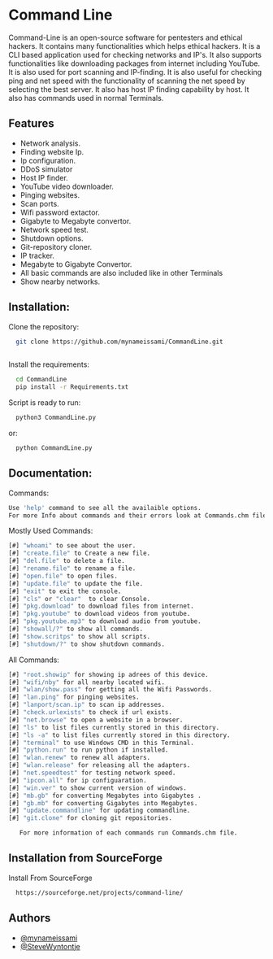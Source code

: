 
# Command Line

Command-Line is an open-source software for pentesters and ethical hackers. It contains many functionalities which helps ethical hackers. It is a CLI based application used for checking networks and IP's. It also supports functionalities like downloading packages from internet including YouTube. It is also used for port scanning and IP-finding. It is also useful for checking ping and net speed with the functionality of scanning the net speed by selecting the best server. It also has host IP finding capability by host. It also has commands used in normal Terminals.







## Features

- Network analysis.
- Finding website Ip.
- Ip configuration.
- DDoS simulator
- Host IP finder.
- YouTube video downloader.
- Pinging websites.
- Scan ports.
- Wifi password extactor.
- Gigabyte to Megabyte convertor.
- Network speed test.
- Shutdown options.
- Git-repository cloner.
- IP tracker.
- Megabyte to Gigabyte Convertor.
- All basic commands are also included like in other Terminals
- Show nearby networks.


## Installation:

Clone the repository:

```bash
  git clone https://github.com/mynameissami/CommandLine.git
  
```
Install the requirements:
```bash
  cd CommandLine
  pip install -r Requirements.txt
```
Script is ready to run:
```bash
  python3 CommandLine.py
```
or:
```bash
  python CommandLine.py
```
## Documentation:

Commands:
```bash
Use 'help' command to see all the availaible options.
For more Info about commands and their errors look at Commands.chm file
```
Mostly Used Commands:
```bash
[#] "whoami" to see about the user.                   
[#] "create.file" to Create a new file.               
[#] "del.file" to delete a file.                      
[#] "rename.file" to rename a file.                   
[#] "open.file" to open files.                        
[#] "update.file" to update the file.                 
[#] "exit" to exit the console.                       
[#] "cls" or "clear"  to clear Console.               
[#] "pkg.download" to download files from internet.   
[#] "pkg.youtube" to download videos from youtube.    
[#] "pkg.youtube.mp3" to download audio from youtube. 
[#] "showall/?" to show all commands.                 
[#] "show.scritps" to show all scripts.               
[#] "shutdown/?" to show shutdown commands.
```
All Commands:
```bash
[#] "root.showip" for showing ip adrees of this device.             
[#] "wifi/nby" for all nearby located wifi.                         
[#] "wlan/show.pass" for getting all the Wifi Passwords.            
[#] "lan.ping" for pinging websites.                                
[#] "lanport/scan.ip" to scan ip addresses.                         
[#] "check.urlexists" to check if url exists.                       
[#] "net.browse" to open a website in a browser.                    
[#] "ls" to list files currently stored in this directory.
[#] "ls -a" to list files currently stored in this directory.
[#] "terminal" to use Windows CMD in this Terminal.
[#] "python.run" to run python if installed.                         
[#] "wlan.renew" to renew all adapters.                             
[#] "wlan.release" for releasing all the adapters.                  
[#] "net.speedtest" for testing network speed.                      
[#] "ipcon.all" for ip configuaration.                              
[#] "win.ver" to show current version of windows.                   
[#] "mb.gb" for converting Megabytes into Gigabytes .               
[#] "gb.mb" for converting Gigabytes into Megabytes.
[#] "update.commandline" for updating commandline.                 
[#] "git.clone" for cloning git repositories. 
```
```bash
   For more information of each commands run Commands.chm file.
```
## Installation from SourceForge

Install From SourceForge

```bash
  https://sourceforge.net/projects/command-line/
```
    
## Authors

- [@mynameissami](https://github.com/mynameissami)
- [@SteveWyntontje](https://github.com/SteveWyntontje)

